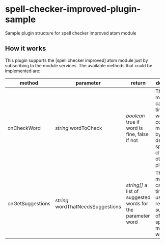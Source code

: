 # spell-checker-improved-plugin-sample
Sample plugin structure for spell checker improved atom module

## How it works
This plugin supports the [spell checker improved] atom module just by subscribing to the module services.
The available methods that could be implemented are:

| method | parameter  | return  | description  |
|---|---|---|---|
|onCheckWord|<em>string</em> wordToCheck|<em>boolean</em> true if word is fine, false if not|This method is called every time that a word was considered misspelled by the default spell checker or other plugins|
|onGetSuggestions|<em>string</em> wordThatNeedsSuggestions|<em>string[]</em> a list of suggested words for the parameter word|This method is called every time the user requests for suggestions of a specific misspelled word|
